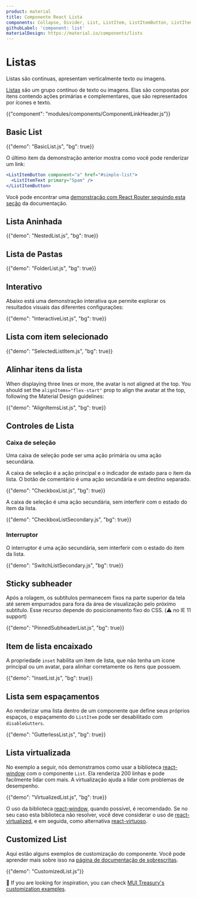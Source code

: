 ```yaml
---
product: material
title: Componente React Lista
components: Collapse, Divider, List, ListItem, ListItemButton, ListItemAvatar, ListItemIcon, ListItemSecondaryAction, ListItemText, ListSubheader
githubLabel: 'component: list'
materialDesign: https://material.io/components/lists
---
```


# Listas

<p class="description">Listas são continuas, apresentam verticalmente texto ou imagens.</p>

[Listas](https://material.io/design/components/lists.html) são um grupo contínuo de texto ou imagens. Elas são compostas por itens contendo ações primárias e complementares, que são representados por ícones e texto.

{{"component": "modules/components/ComponentLinkHeader.js"}}

## Basic List

{{"demo": "BasicList.js", "bg": true}}

O último item da demonstração anterior mostra como você pode renderizar um link:

```jsx
<ListItemButton component="a" href="#simple-list">
  <ListItemText primary="Spam" />
</ListItemButton>
```

Você pode encontrar uma [demonstração com React Router seguindo esta seção](/guides/routing/#list) da documentação.

## Lista Aninhada

{{"demo": "NestedList.js", "bg": true}}

## Lista de Pastas

{{"demo": "FolderList.js", "bg": true}}

## Interativo

Abaixo está uma demonstração interativa que permite explorar os resultados visuais das diferentes configurações:

{{"demo": "InteractiveList.js", "bg": true}}

## Lista com item selecionado

{{"demo": "SelectedListItem.js", "bg": true}}

## Alinhar itens da lista

When displaying three lines or more, the avatar is not aligned at the top. You should set the `alignItems="flex-start"` prop to align the avatar at the top, following the Material Design guidelines:

{{"demo": "AlignItemsList.js", "bg": true}}

## Controles de Lista

### Caixa de seleção

Uma caixa de seleção pode ser uma ação primária ou uma ação secundária.

A caixa de seleção é a ação principal e o indicador de estado para o item da lista. O botão de comentário é uma ação secundária e um destino separado.

{{"demo": "CheckboxList.js", "bg": true}}

A caixa de seleção é uma ação secundária, sem interferir com o estado do item da lista.

{{"demo": "CheckboxListSecondary.js", "bg": true}}

### Interruptor

O interruptor é uma ação secundária, sem interferir com o estado do item da lista.

{{"demo": "SwitchListSecondary.js", "bg": true}}

## Sticky subheader

Após a rolagem, os subtítulos permanecem fixos na parte superior da tela até serem empurrados para fora da área de visualização pelo próximo subtítulo. Esse recurso depende do posicionamento fixo do CSS. (⚠️ no IE 11 support)

{{"demo": "PinnedSubheaderList.js", "bg": true}}

## Item de lista encaixado

A propriedade `inset` habilita um item de lista, que não tenha um ícone principal ou um avatar, para alinhar corretamente os itens que possuem.

{{"demo": "InsetList.js", "bg": true}}

## Lista sem espaçamentos

Ao renderizar uma lista dentro de um componente que define seus próprios espaços, o espaçamento do `ListItem` pode ser desabilitado com `disableGutters`.

{{"demo": "GutterlessList.js", "bg": true}}

## Lista virtualizada

No exemplo a seguir, nós demonstramos como usar a biblioteca [react-window](https://github.com/bvaughn/react-window) com o componente `List`. Ela renderiza 200 linhas e pode facilmente lidar com mais. A virtualização ajuda a lidar com problemas de desempenho.

{{"demo": "VirtualizedList.js", "bg": true}}

O uso da biblioteca [react-window](https://github.com/bvaughn/react-window), quando possível, é recomendado. Se no seu caso esta biblioteca não resolver, você deve considerar o uso de [react-virtualized](https://github.com/bvaughn/react-virtualized), e em seguida, como alternativa [react-virtuoso](https://github.com/petyosi/react-virtuoso).

## Customized List

Aqui estão alguns exemplos de customização do componente. Você pode aprender mais sobre isso na [página de documentação de sobrescritas](/customization/how-to-customize/).

{{"demo": "CustomizedList.js"}}

🎨 If you are looking for inspiration, you can check [MUI Treasury's customization examples](https://mui-treasury.com/styles/list-item/).
